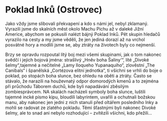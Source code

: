 
# Poklad Inků (Ostrovec)

Jako vždy jsme slibovali překvapení a kdo s námi jel, nebyl zklamaný. Vyrazili jsme do skalních měst okolo Machu Pichu až v daleké Jižní Americe, abychom se pokusili nalézt bájný Poklad Inků. Pět skupin hledačů vyrazilo na cesty a my jsme věděli, že jen jediná dorazí až na vrchol posvátné hory a modlili jsme se, aby ztráty na životech byly co nejmenší.

Brzy se opravdu rozpoutal lítý boj mezi všemi skupinami, jak o tom nakonec svědčí i jejich bojová jména: strašlivý „Hněv boha Šaliny‘“, líté „Divoké šelmy“,tajemné a nečitelné „Lamy lloqueho Yupanaquiho“, zlověstní „The Canibals“ i španělská „Cortézova elitní jednotka“, ti všichni se vrhli do boje o poklad, po stopách boha slunce, bez ohledu na oběti a ztráty. Často se stávalo, že narazili na houževnatý odpor domorodých kmenů a to zejména při průchodu Táborem duchů, kde byli napadávání zběsilým zombiesprávcem. NA skalách nacházeli symboly boha slunce, luštili tajemné incké písmo kipu, bloudili labyrintem, uvařili a ochutnali božskou manu, aby nakonec jen jedni z nich stanuli před oltářem posledního Inky a mohli se radovat ze zlatého pokladu. Těmi šťastnými byli nakonec Divoké šelmy, ale to snad ani nebylo rozhodující – zvítězili všichni, kdo přežili…
